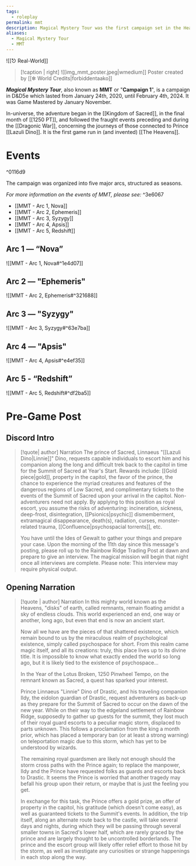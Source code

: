 ```yaml
---
tags:
  - roleplay
permalink: mmt
description: Magical Mystery Tour was the first campaign set in the Heavens, concerning the S4 and their attempt to rescue the kidnapped Prince of Sacred.
aliases:
  - Magical Mystery Tour
  - MMT
---
```

![[⎋ Real-World]]

>[!caption | right] 
>![[img_mmt_poster.jpeg|wmedium]] Poster created by [[✼ World Credits|forbiddentaako]]

***Magical Mystery Tour***, also known as **MMT** or "**Campaign 1**", is a campaign in D&D5e which lasted from January 24th, 2020, until February 4th, 2024. It was Game Mastered by January November. 

In-universe, the adventure began in the [[Kingdom of Sacred]], in the final month of [[1250 PT]], and followed the fraught events preceding and during the [[Dragonic War]], concerning the journeys of those connected to Prince [[Lazuli Dino]]. It is the first game run in (and invented) [[The Heavens]].

# Events

^0116d9

The campaign was organized into five major arcs, structured as seasons.

*For more information on the events of MMT, please see:* ^3e6067
- [[MMT - Arc 1, Nova]]
- [[MMT - Arc 2, Ephemeris]]
- [[MMT - Arc 3, Syzygy]]
- [[MMT - Arc 4, Apsis]]
- [[MMT - Arc 5, Redshift]]
## Arc 1 — “Nova”
![[MMT - Arc 1, Nova#^1e4d07]]
## Arc 2 — "Ephemeris"
![[MMT - Arc 2, Ephemeris#^321688]]
## Arc 3 — "Syzygy"
![[MMT - Arc 3, Syzygy#^63e7ba]]
## Arc 4 — "Apsis"
![[MMT - Arc 4, Apsis#^e4ef35]]
## Arc 5 - “Redshift”
![[MMT - Arc 5, Redshift#^df2ba5]]
# Pre-Game Post
## Discord Intro
>[!quote| author] Narration
>The prince of Sacred, Linnaeus "[[Lazuli Dino|Linnie]]" Dino, requests capable individuals to escort him and his companion along the long and difficult trek back to the capitol in time for the Summit of Sacred at Year's Start. Rewards include: [[Gold piece|gold]], property in the capitol, the favor of the prince, the chance to experience the myriad creatures and features of the dangerous regions of Low Sacred, and complimentary tickets to the events of the Summit of Sacred upon your arrival in the capitol. Non-adventurers need not apply. By applying to this position as royal escort, you assume the risks of adventuring: incineration, sickness, deep-frost, disintegration, [[Psionics|psychic]] dismemberment, extramagical disappearance, death(s), radiation, curses, monster-related trauma, [[Confluence|psychospacial torrents]], etc.
>
>You have until the Ides of Gewalt to gather your things and prepare your case. Upon the morning of the 11th day since this message's posting, please roll up to the Rainbow Ridge Trading Post at dawn and prepare to give an interview. The magical mission will begin that night once all interviews are complete. Please note: This interview may require physical output.

## Opening Narration
>[!quote | author] Narration
>In this mighty world known as the Heavens, "disks" of earth, called remnants, remain floating amidst a sky of endless clouds. This world experienced an end, one way or another, long ago, but even that end is now an ancient start.
>
>Now all we have are the pieces of that shattered existence, which remain bound to us by the miraculous realm of psychological existence, simply called psychospace for short. From this realm came magic itself, and all its creations: truly, this place lives up to its divine title. It is impossible to know what exactly ended the world so long ago, but it is likely tied to the existence of psychospace...
>
>In the Year of the Lotus Broken, 1250 Pinwheel Tempo, on the remnant known as Sacred, a quest has sparked your interest.
>
>Prince Linnaeus "Linnie" Dino of Drastic, and his traveling companion Ildy, the eidolon guardian of Drastic, request adventurers as back-up as they prepare for the Summit of Sacred to occur on the dawn of the new year. While on their way to the edgeland settlement of Rainbow Ridge, supposedly to gather up guests for the summit, they lost much of their royal guard escorts to a peculiar magic storm, displaced to parts unknown. This follows a proclamation from the king a month prior, which has placed a temporary ban (or at least a strong warning) on teleportation magic due to this storm, which has yet to be understood by wizards.
>
>The remaining royal guardsmen are likely not enough should the storm cross paths with the Prince again; to replace the manpower, Ildy and the Prince have requested folks as guards and escorts back to Drastic. It seems the Prince is worried that another tragedy may befall his group upon their return, or maybe that is just the feeling you get.
>
>In exchange for this task, the Prince offers a gold prize, an offer of property in the capitol, his gratitude (which doesn't come easy), as well as guaranteed tickets to the Summit's events. In addition, the trip itself, along an alternate route back to the castle, will take several days and nights, during which they will be passing through several smaller towns in Sacred's lower half, which are rarely graced by the prince and are largely thought to be uncontrolled borderlands. The prince and the escort group will likely offer relief effort to those hit by the storm, as well as investigate any curiosities or strange happenings in each stop along the way.